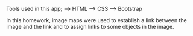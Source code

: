 Tools used in this app;
--> HTML
--> CSS
--> Bootstrap

In this homework, image maps were used to establish a link between the image and the link and to assign links to some objects in the image.
